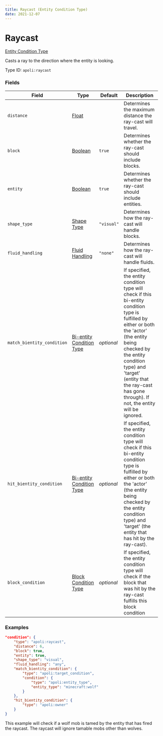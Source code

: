 ```yaml
---
title: Raycast (Entity Condition Type)
date: 2021-12-07
---
```


# Raycast

[Entity Condition Type](../entity_condition_types.md)

Casts a ray to the direction where the entity is looking.

Type ID: `apoli:raycast`

### Fields

Field  | Type | Default | Description
-------|------|---------|------------
`distance` | [Float](../data_types/float.md)  | | Determines the maximum distance the ray-cast will travel.
`block` | [Boolean](../data_types/boolean.md) | `true` | Determines whether the ray-cast should include blocks.
`entity` | [Boolean](../data_types/boolean.md) | `true` | Determines whether the ray-cast should include entities.
`shape_type` | [Shape Type](../data_types/shape_type.md) | `"visual"` | Determines how the ray-cast will handle blocks.
`fluid_handling` | [Fluid Handling](../data_types/fluid_handling.md) | `"none"` | Determines how the ray-cast will handle fluids.
`match_bientity_condition` | [Bi-entity Condition Type](../bientity_condition_types.md) | _optional_ | If specified, the entity condition type will check if this bi-entity condition type is fulfilled by either or both the 'actor' (the entity being checked by the entity condition type) and 'target' (entity that the ray-cast has gone through). If not, the entity will be ignored.
`hit_bientity_condition` | [Bi-entity Condition Type](../bientity_condition_types.md) | _optional_ | If specified, the entity condition type will check if this bi-entity condition type is fulfilled by either or both the 'actor' (the entity being checked by the entity condition type) and 'target' (the entity that has hit by the ray-cast).
`block_condition` | [Block Condition Type](../block_condition_types.md) | _optional_ | If specified, the entity condition type will check if the block that was hit by the ray-cast fulfills this block condition

### Examples

```json
"condition": {
    "type": "apoli:raycast",
    "distance": 6,
    "block": true,
    "entity": true,
    "shape_type": "visual",
    "fluid_handling": "any",
    "match_bientity_condition": {
        "type": "apoli:target_condition",
        "condition": {
            "type": "apoli:entity_type",
            "entity_type": "minecraft:wolf"
        }
    },
    "hit_bientity_condition": {
        "type": "apoli:owner"
    }
}
```

This example will check if a wolf mob is tamed by the entity that has fired the raycast. The raycast will ignore tamable mobs other than wolves.
